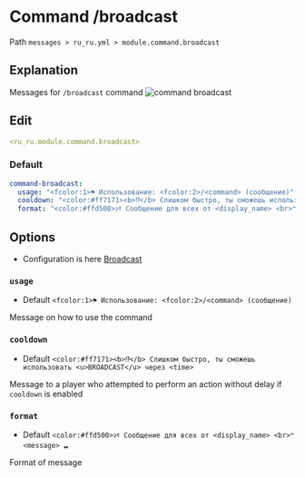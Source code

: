 # Command /broadcast
Path `messages > ru_ru.yml > module.command.broadcast`

## Explanation
Messages for `/broadcast` command
![command broadcast](/commandbroadcast.png)

## Edit
```yaml
<ru_ru.module.command.broadcast>
```

### Default
```yaml
command-broadcast:
  usage: "<fcolor:1>⚑ Использование: <fcolor:2>/<command> (сообщение)"
  cooldown: "<color:#ff7171><b>⁉</b> Слишком быстро, ты сможешь использовать <u>BROADCAST</u> через <time>"
  format: "<color:#ffd500>🕫 Сообщение для всех от <display_name> <br>❝ <message> ❠"
```

## Options

- Configuration is here [Broadcast](/en/config/module/command/command-broadcast/)

### `usage`
- Default `<fcolor:1>⚑ Использование: <fcolor:2>/<command> (сообщение)`

Message on how to use the command

### `cooldown`
- Default `<color:#ff7171><b>⁉</b> Слишком быстро, ты сможешь использовать <u>BROADCAST</u> через <time>`

Message to a player who attempted to perform an action without delay if `cooldown` is enabled

### `format`
- Default `<color:#ffd500>🕫 Сообщение для всех от <display_name> <br>❝ <message> ❠`

Format of message

